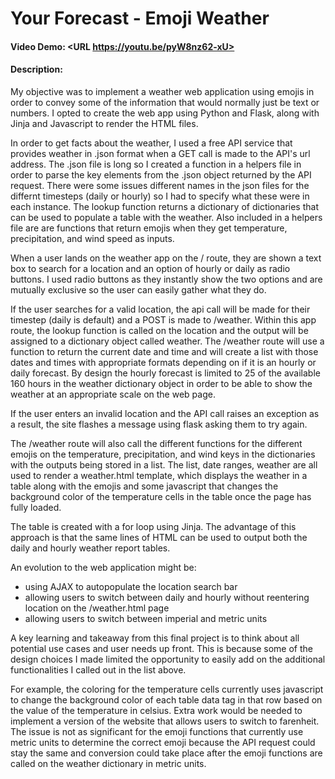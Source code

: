# Your Forecast - Emoji Weather
#### Video Demo:  <URL https://youtu.be/pyW8nz62-xU>
#### Description:
My objective was to implement a weather web application using emojis in order to convey some of the information that would normally just be text or numbers. I opted to create the web app using Python and Flask, along with Jinja and Javascript to render the HTML files.

In order to get facts about the weather, I used a free API service that provides weather in .json format when a GET call is made to the API's url address. The .json file is long so I created a function in a helpers file in order to parse the key elements from the .json object returned by the API request. There were some issues different names in the json files for the differnt timesteps (daily or hourly) so I had to specify what these were in each instance. The lookup function returns a dictionary of dictionaries that can be used to populate a table with the weather. Also included in a helpers file are are functions that return emojis when they get temperature, precipitation, and wind speed as inputs. 

When a user lands on the weather app on the / route, they are shown a text box to search for a location and an option of hourly or daily as radio buttons. I used radio buttons as they instantly show the two options and are mutually exclusive so the user can easily gather what they do.

If the user searches for a valid location, the api call will be made for their timestep (daily is default) and a POST is made to /weather. Within this app route, the lookup function is called on the location and the output will be assigned to a dictionary object called weather. The /weather route will use a function to return the current date and time and will create a list with those dates and times with appropriate formats depending on if it is an hourly or daily forecast. By design the hourly forecast is limited to 25 of the available 160 hours in the weather dictionary object in order to be able to show the weather at an appropriate scale on the web page.

If the user enters an invalid location and the API call raises an exception as a result, the site flashes a message using flask asking them to try again. 

The /weather route will also call the different functions for the different emojis on the temperature, precipitation, and wind keys in the dictionaries with the outputs being stored in a list. The list, date ranges, weather are all used to render a weather.html template, which displays the weather in a table along with the emojis and some javascript that changes the background color of the temperature cells in the table once the page has fully loaded.

The table is created with a for loop using Jinja. The advantage of this approach is that the same lines of HTML can be used to output both the daily and hourly weather report tables.

An evolution to the web application might be:
- using AJAX to autopopulate the location search bar
- allowing users to switch between daily and hourly without reentering location on the /weather.html page
- allowing users to switch between imperial and metric units

A key learning and takeaway from this final project is to think about all potential use cases and user needs up front. This is because some of the design choices I made limited the opportunity to easily add on the additional functionalities I called out in the list above. 

For example, the coloring for the temperature cells currently uses javascript to change the background color of each table data tag in that row based on the value of the temperature in celsius. Extra work would be needed to implement a version of the website that allows users to switch to farenheit. The issue is not as significant for the emoji functions that currently use metric units to determine the correct emoji because the API request could stay the same and conversion could take place after the emoji functions are called on the weather dictionary in metric units.